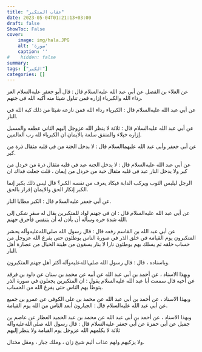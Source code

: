 ```yaml
---
title: "عقاب المتكبر"
date: 2023-05-04T01:21:13+03:00
draft: false
ShowToc: False
cover:
    image: img/hala.JPG
    alt: 'صورة'
    caption: ''
#    hidden: false
summary: 
tags: ["الكبر"]
categories: []
---
```

عن العلاء بن الفضل عن أبي عبد الله عليه‌السلام قال : قال
أبو جعفر عليه‌السلام العز رداء الله والكبرياء إزاره فمن تناول شيئا منه أكبه
الله في جنهم.

عن أبي عبد الله عليه‌السلام قال :
الكبرياء رداء الله فمن نازعه شيئا من ذلك كبه الله في النار.

عن أبي عبد الله عليه‌السلام قال : ثلاثة لا ينظر
الله عزوجل إليهم الثاني عطفه والمسبل إزاره خيلاء والمنفق سلعة بالايمان
ان الكبرياء لله رب العالمين.

عن أبي جعفر وأبي عبد الله
عليهما‌السلام قال : لا يدخل الجنة من في قلبه مثقال ذرة من كبر.

عن أبي عبد الله عليه‌السلام قال : لا يدخل الجنة عبد في قلبه مثقال ذرة من خردل من كبر ولا يدخل النار
عبد في قلبه مثقال حبة من خردل من إيمان ، قلت جعلت فداك ان
 
الرجل ليلبس الثوب ويركب الدابة فيكاد يعرف من نفسه الكبر؟ قال
ليس ذلك بكبر إنما الكبر إنكار الحق والايمان إقرار بالحق.

عن أبي جعفر عليه‌السلام قال : الكبر مطايا النار.

عن أبي عبد الله عليه‌السلام قال :
ان في جهنم لواد للمتكبرين يقال له سقر شكى إلى الله شدة حره وسأله
أن يأذن له أن يتنفس فأحرق جهنم.

عن أبي عبد الله بن القاسم رفعه قال : قال رسول الله صلى‌الله‌عليه‌وآله يحشر
المتكبرون يوم القيامة في خلق الذر في صورة الناس يوطئون حتى يفرغ
الله عزوجل من حساب خلقه ثم يسلك بهم يوطئون نارا لا بنار يسقون
من طينة الخبال من عصارة أهل النار.

وباسناده ، قال : قال رسول الله صلى‌الله‌عليه‌وآله أكثر أهل جهنم المتكبرون.

وبهذا الاسناد ، عن أحمد بن أبي عبد الله عن أبيه عن محمد بن سنان
عن داود بن فرقد عن أخيه قال سمعت أبا عبد الله عليه‌السلام يقول : ان
المتكبرين يجعلون في صورة الذر يتوطأ بهم الناس حتى يفرغ الله من
الحساب.

وبهذا الاسناد ، عن أحمد بن أبي عبد الله عن محمد بن علي الكوفي
عن عمرو بن جميع عن أبي عبد الله عليه‌السلام قال : الجبارون أبعد الناس من
الله يوم القيامة.

وبهذا الاسناد ، عن أحمد بن أبي عبد الله عن محمد بن عبد الحميد
العطار عن عاصم بن جميل عن أبي حمزة عن أبي جعفر عليه‌السلام قال : قال
رسول الله صلى‌الله‌عليه‌وآله ثلاثة لا يكلمهم الله عزوجل يوم القيامة ولا ينظر إليهم
 
ولا يزكيهم ولهم عذاب أليم شيخ زان ، وملك جبار ، ومقل مختال.

